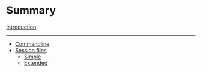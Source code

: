 # Summary

[Introduction](introduction.md)

---

- [Commandline](commandline.md)
- [Session files]()
  - [Simple]()
  - [Extended]()
